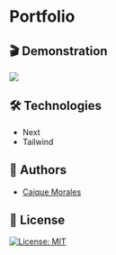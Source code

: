 # Portfolio

## 🎬 Demonstration

<img src="https://imgur.com/czwffc7.png" />

## 🛠 Technologies

- Next
- Tailwind
  
## 👤 Authors

- [Caique Morales](https://www.caiquemorales.com)


## 🪪 License

[![License: MIT](https://img.shields.io/badge/License-MIT-yellow.svg)](https://opensource.org/licenses/MIT)

